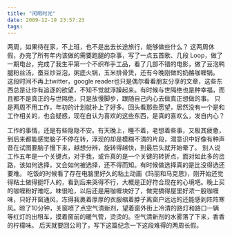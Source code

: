 ```yaml
---
title: "闲暇时光"
date: 2009-12-19 23:57:23
tags:
---
```


两周，如果待在家，不上班，也不是出去长途旅行，能够做些什么？ 这两周休假，办完了所有年内该做的需要跑腿的杂事，写了一点五首歌、几段 Loop，做了一期电台，完成了我生平第一个不织布手工品，看了几部不错的电影，做了豆泡鸭腿粉丝汤，蚕豆炒豆泡，粥底火锅，玉米排骨煲，还有今晚刚做的奶酪咖喱锅。 这段时间不再上twitter，google reader也只是偶尔看看朋友分享的文章，这些东西总是让你有追逐的欲望，不知不觉就浮躁起来。有时候与世隔绝也是种幸福，而且都不是真正的与世隔绝，只是放慢脚步，跟随自己内心去做真正想做的事。 只是两周不用工作，年初的计划就补上了好多。回头看那些愿望，居然没有一个是和工作相关的，也会疑惑，现在自认为喜欢的这些东西，是真的喜欢么，发自内心？ 

工作的事情，还是有些隐隐不安。有天晚上，睡不着，老想着些事，又极其疲惫，到后来都能感觉脑子不停在转，浮现的却是模糊不清的片段，潜意识中好像有种声音在试图要脑子慢下来，越想分辨，旋转得越快，到最后头就开始晕了。 别人说工作五年是一个关键点，对于我，或许真的是一个关键的转折点，面对如此多的岔路，该如何选择，又会如何被选择，还不得而知。有时候做选择真的是比没得选还要难。 吃饭的时候看了存在电脑里好久的粘土动画《玛丽和马克思》，刚开始还觉得粘土做得挺吓人的，看到后来哭得不行，大概是正好符合现在的心境吧。晚上买的咖喱粉好难吃，味很呛，以后还是用咖喱块好了，做完搞得屋里好浓一股咖喱味，只好开窗通风，冻得我裹着厚厚的衣服缩着脖子离窗户远远的还能感到阵阵寒风。晾了10分钟，关窗喷了点空气清新剂，望着窗外街上冷清的路灯和路口一辆等红灯的出租车，摸着窗前的暖气管，烫烫的。空气清新剂的水雾落了下来，香香的柠檬味。 后天就要回公司了，写下这篇纪念一下这段难得的两周长假。